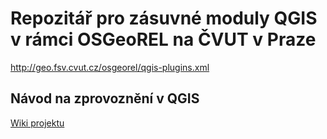 # Repozitář pro zásuvné moduly QGIS v rámci OSGeoREL na ČVUT v Praze

http://geo.fsv.cvut.cz/osgeorel/qgis-plugins.xml

## Návod na zprovoznění v QGIS

[Wiki projektu](../../wiki)
